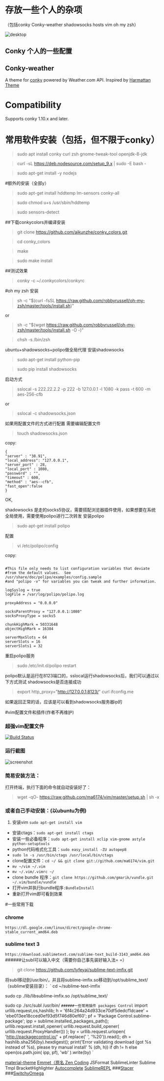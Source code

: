 # 存放一些个人的杂项 
（包括conky Conky-weather shadowsocks hosts vim oh my zsh）

![desktop](https://raw.githubusercontent.com/wonderil/wons/master/2017-06-03%2012-42-40%20%E7%9A%84%E5%B1%8F%E5%B9%95%E6%88%AA%E5%9B%BE.png "desktop")

## Conky 个人的一些配置

## Conky-weather
A theme for [conky](https://github.com/brndnmtthws/conky) powered by Weather.com API. Inspired by [Harmattan Theme](https://github.com/zagortenay333/Harmattan)

# Compatibility
Supports conky 1.10.x and later.
# 常用软件安装（包括，但不限于conky）

> sudo apt install conky curl zsh gnome-tweak-tool openjdk-8-jdk

>curl -sL https://deb.nodesource.com/setup_9.x | sudo -E bash -

>sudo apt-get install -y nodejs


#额外的安装（全部y）

>sudo apt-get install hddtemp lm-sensors conky-all

>sudo chmod u+s /usr/sbin/hddtemp

>sudo sensors-detect


##下载conkycolors并编译安装

>git clone https://github.com/aikunzhe/conky_colors.git

>cd conky_colors

>make

>sudo make install

##测试效果

>conky -c ~/.conkycolors/conkyrc


#oh my zsh 安装

> sh -c "$(curl -fsSL https://raw.github.com/robbyrussell/oh-my-zsh/master/tools/install.sh)"

or
> sh -c "$(wget https://raw.github.com/robbyrussell/oh-my-zsh/master/tools/install.sh -O -)"

>chsh -s /bin/zsh




ubuntu+shadowsocks+polipo做全局代理
安装shadowsocks

>sudo apt-get install python-pip

>sudo pip install shadowsocks

启动方式


>sslocal -s 222.22.2.2 -p 222 -b 127.0.0.1 -l 1080 -k pass -t 600 -m aes-256-cfb

or

>sslocal -c shadowsocks.json

如果用配置文件的方式进行配置 需要编辑配置文件


>touch shadowsocks.json

copy:


```
{
"server" : "38.91",
"local_address": "127.0.0.1",
"server_port" : 28,
"local_port" : 1080,
"password" : "",
"timeout" : 600,
"method" : "aes--cfb",
"fast_open":false
}
```


OK,

shadowsocks 是走的socks5协议，需要搭配浏览器插件使用，如果想要在系统全局使用，需要使用polipo进行二次转发
安装polipo

>sudo apt-get install polipo

配置

>vi /etc/polipo/config

copy:

```

#This file only needs to list configuration variables that deviate
#from the default values.  See /usr/share/doc/polipo/examples/config.sample
#and "polipo -v" for variables you can tweak and further information.

logSyslog = true
logFile = /var/log/polipo/polipo.log

proxyAddress = "0.0.0.0"

socksParentProxy = "127.0.0.1:1080"
socksProxyType = socks5

chunkHighMark = 50331648
objectHighMark = 16384

serverMaxSlots = 64
serverSlots = 16
serverSlots1 = 32

```

重启polipo服务


>sudo /etc/init.d/polipo restart

polipo默认是运行在8123端口的，sslocal运行shadowsocks后，我们可以通过以下方式测试 shadowsocks是否连接成功

>export http_proxy="http://127.0.0.1:8123/"
>curl  ifconfig.me

如果返回正常的话，应该是可以看到shadowsocks服务器ip的

#vim配置文件和插件(作者不再维护)
### 超强vim配置文件

[![Build Status](https://travis-ci.org/ma6174/vim.png?branch=master)](https://travis-ci.org/ma6174/vim)

### 运行截图
![screenshot](https://raw.githubusercontent.com/ma6174/vim-deprecated/master/screenshot.png "screenshot")


### 简易安装方法：

打开终端，执行下面的命令就自动安装好了：

>wget -qO- https://raw.github.com/ma6174/vim/master/setup.sh | sh -x

### 或者自己手动安装：(以ubuntu为例)

1. 安装vim `sudo apt-get install vim`
- 安装ctags：`sudo apt-get install ctags`
- 安装一些必备程序：`sudo apt-get install xclip vim-gnome astyle python-setuptools`
- python代码格式化工具：`sudo easy_install -ZU autopep8`
- `sudo ln -s /usr/bin/ctags /usr/local/bin/ctags`
- clone配置文件：`cd ~/ && git clone git://github.com/ma6174/vim.git`
- `mv ~/vim ~/.vim`
- `mv ~/.vim/.vimrc ~/`
- clone bundle 程序：`git clone https://github.com/gmarik/vundle.git ~/.vim/bundle/vundle`
- 打开vim并执行bundle程序`:BundleInstall`
- 重新打开vim即可看到效果

#一些常用下载
### chrome
`
https://dl.google.com/linux/direct/google-chrome-stable_current_amd64.deb
`
### sublime text 3
`
https://download.sublimetext.com/sublime-text_build-3143_amd64.deb
`
######让subl可以输入中文（需要你自己事先装好输入法= =）

>git clone https://github.com/lyfeyaj/sublime-text-imfix.git

将subl移动到/usr/bin/，并且将sublime-imfix.so移动到/opt/sublime_text/（sublime安装目录）：
`
cd ~/sublime-text-imfix

sudo cp ./lib/libsublime-imfix.so /opt/sublime_text/

sudo cp ./src/subl /usr/bin/
`
######一些常用插件
packages Control
`
import urllib.request,os,hashlib; h = '6f4c264a24d933ce70df5dedcf1dcaee' + 'ebe013ee18cced0ef93d5f746d80ef60'; pf = 'Package Control.sublime-package'; ipp = sublime.installed_packages_path(); urllib.request.install_opener( urllib.request.build_opener( urllib.request.ProxyHandler()) ); by = urllib.request.urlopen( 'http://packagecontrol.io/' + pf.replace(' ', '%20')).read(); dh = hashlib.sha256(by).hexdigest(); print('Error validating download (got %s instead of %s), please try manual install' % (dh, h)) if dh != h else open(os.path.join( ipp, pf), 'wb' ).write(by)
`

[material-theme](https://github.com/equinusocio/material-theme) 
[Emmet（原名 Zen Coding](http://emmet.io/)
JSFormat
SublimeLinter
Sublime Tmpl
BracketHighlighter
[Autocomplete](https://github.com/alienhard/SublimeAllAutocomplete)
[SublimeREPL](https://github.com/wuub/SublimeREPL)
###[Stacer](https://github.com/oguzhaninan/Stacer)
###[SwitchyOmega](https://github.com/FelisCatus/SwitchyOmega)
